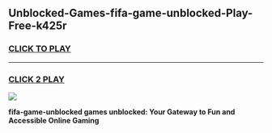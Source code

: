 
## Unblocked-Games-fifa-game-unblocked-Play-Free-k425r
<h3>
<a href="https://premium76.site?title=fifa-game-unblocked&ref=21A">CLICK TO PLAY</a></h3>
<hr>

<h3>
<a href="https://premium76.site?title=fifa-game-unblocked&ref=21A">CLICK 2 PLAY</a>
  
</h3>

<a href="https://premium76.site?title=fifa-game-unblocked&ref=21A"><img src="https://clearcache.store/games.png"></a>


**fifa-game-unblocked games unblocked: Your Gateway to Fun and Accessible Online Gaming**
